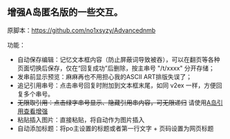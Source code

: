 ## 增强A岛匿名版的一些交互。

原脚本：https://github.com/no1xsyzy/Advancednmb

功能：
* 自动保存编辑：记忆文本框内容（防止屏蔽词导致被吞），可以在翻页等各种页面切换后保存，仅在“回复成功”后删除，按主串号 "/t/xxxx" 分开存储；
* 发串前显示预览：麻麻再也不用担心我的ASCII ART排版失误了；
* 追记引用串号：点击串号回复时附加到文本框末尾，如同 v2ex 一样，方便回复多个串号。
* ~~无限取引用：点击绿字串号显示、隐藏引用串内容，可无限递归~~ 请使用[A岛引用查看增强](https://greasyfork.org/scripts/423659)
* 粘贴插入图片：直接粘贴，将自动作为图片插入
* 自动添加标题：将po主设置的标题或者第一行文字 + 页码设置为网页标题

